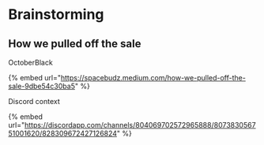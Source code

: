 # Brainstorming

## How we pulled off the sale <a id="a4b0"></a>

OctoberBlack

{% embed url="https://spacebudz.medium.com/how-we-pulled-off-the-sale-9dbe54c30ba5" %}

Discord context

{% embed url="https://discordapp.com/channels/804069702572965888/807383056751001620/828309672427126824" %}



